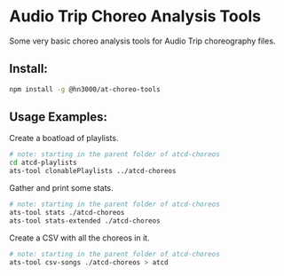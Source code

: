 
# Audio Trip Choreo Analysis Tools

Some very basic choreo analysis tools for Audio Trip choreography files.

## Install:

````sh
npm install -g @hn3000/at-choreo-tools
````

## Usage Examples:

Create a boatload of playlists.

````sh
# note: starting in the parent folder of atcd-choreos
cd atcd-playlists
ats-tool clonablePlaylists ../atcd-choreos
````

Gather and print some stats.

````sh
# note: starting in the parent folder of atcd-choreos
ats-tool stats ./atcd-choreos
ats-tool stats-extended ./atcd-choreos
````

Create a CSV with all the choreos in it.

````sh
# note: starting in the parent folder of atcd-choreos
ats-tool csv-songs ./atcd-choreos > atcd
````


